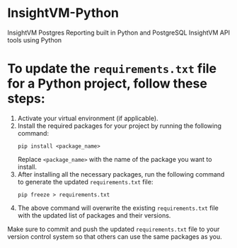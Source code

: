 # InsightVM-Python

InsightVM Postgres Reporting built in Python and PostgreSQL
InsightVM API tools using Python

# To update the `requirements.txt` file for a Python project, follow these steps:

1. Activate your virtual environment (if applicable).
2. Install the required packages for your project by running the following command:  
   ```
   pip install <package_name>
   ```
   Replace `<package_name>` with the name of the package you want to install.
3. After installing all the necessary packages, run the following command to generate the updated `requirements.txt` file:  
   ```
   pip freeze > requirements.txt
   ```
4. The above command will overwrite the existing `requirements.txt` file with the updated list of packages and their versions.

Make sure to commit and push the updated `requirements.txt` file to your version control system so that others can use the same packages as you.
